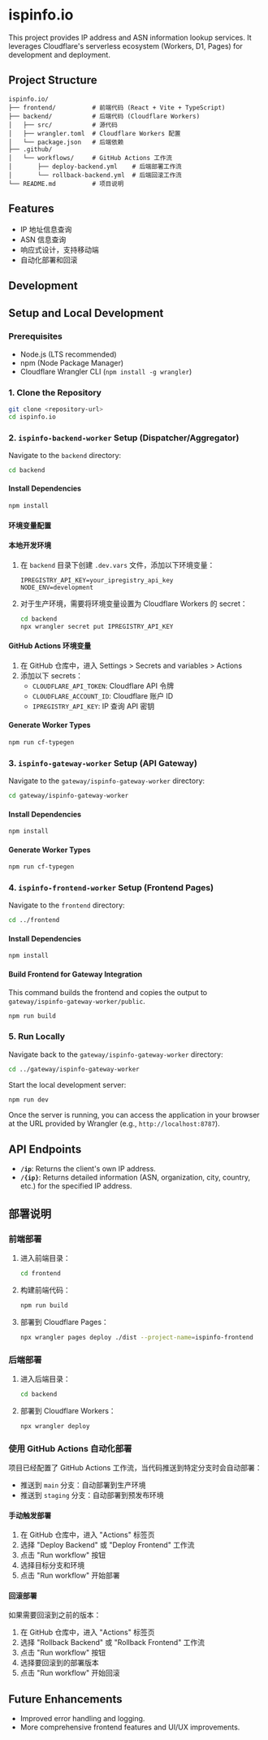 # ispinfo.io

This project provides IP address and ASN information lookup services. It leverages Cloudflare's serverless ecosystem (Workers, D1, Pages) for development and deployment.

## Project Structure

```
ispinfo.io/
├── frontend/          # 前端代码 (React + Vite + TypeScript)
├── backend/           # 后端代码 (Cloudflare Workers)
│   ├── src/           # 源代码
│   ├── wrangler.toml  # Cloudflare Workers 配置
│   └── package.json   # 后端依赖
├── .github/
│   └── workflows/     # GitHub Actions 工作流
│       ├── deploy-backend.yml    # 后端部署工作流
│       └── rollback-backend.yml  # 后端回滚工作流
└── README.md          # 项目说明
```

## Features

- IP 地址信息查询
- ASN 信息查询
- 响应式设计，支持移动端
- 自动化部署和回滚

## Development

## Setup and Local Development

### Prerequisites

*   Node.js (LTS recommended)
*   npm (Node Package Manager)
*   Cloudflare Wrangler CLI (`npm install -g wrangler`)

### 1. Clone the Repository

```bash
git clone <repository-url>
cd ispinfo.io
```

### 2. `ispinfo-backend-worker` Setup (Dispatcher/Aggregator)

Navigate to the `backend` directory:

```bash
cd backend
```

#### Install Dependencies

```bash
npm install
```

#### 环境变量配置

#### 本地开发环境

1. 在 `backend` 目录下创建 `.dev.vars` 文件，添加以下环境变量：
   ```
   IPREGISTRY_API_KEY=your_ipregistry_api_key
   NODE_ENV=development
   ```

2. 对于生产环境，需要将环境变量设置为 Cloudflare Workers 的 secret：
   ```bash
   cd backend
   npx wrangler secret put IPREGISTRY_API_KEY
   ```

#### GitHub Actions 环境变量

1. 在 GitHub 仓库中，进入 Settings > Secrets and variables > Actions
2. 添加以下 secrets：
   - `CLOUDFLARE_API_TOKEN`: Cloudflare API 令牌
   - `CLOUDFLARE_ACCOUNT_ID`: Cloudflare 账户 ID
   - `IPREGISTRY_API_KEY`: IP 查询 API 密钥

#### Generate Worker Types

```bash
npm run cf-typegen
```

### 3. `ispinfo-gateway-worker` Setup (API Gateway)

Navigate to the `gateway/ispinfo-gateway-worker` directory:

```bash
cd gateway/ispinfo-gateway-worker
```

#### Install Dependencies

```bash
npm install
```

#### Generate Worker Types

```bash
npm run cf-typegen
```

### 4. `ispinfo-frontend-worker` Setup (Frontend Pages)

Navigate to the `frontend` directory:

```bash
cd ../frontend
```

#### Install Dependencies

```bash
npm install
```

#### Build Frontend for Gateway Integration

This command builds the frontend and copies the output to `gateway/ispinfo-gateway-worker/public`.

```bash
npm run build
```

### 5. Run Locally

Navigate back to the `gateway/ispinfo-gateway-worker` directory:

```bash
cd ../gateway/ispinfo-gateway-worker
```

Start the local development server:

```bash
npm run dev
```

Once the server is running, you can access the application in your browser at the URL provided by Wrangler (e.g., `http://localhost:8787`).

## API Endpoints

*   **`/ip`**: Returns the client's own IP address.
*   **`/{ip}`**: Returns detailed information (ASN, organization, city, country, etc.) for the specified IP address.

## 部署说明

### 前端部署

1. 进入前端目录：
   ```bash
   cd frontend
   ```

2. 构建前端代码：
   ```bash
   npm run build
   ```

3. 部署到 Cloudflare Pages：
   ```bash
   npx wrangler pages deploy ./dist --project-name=ispinfo-frontend
   ```

### 后端部署

1. 进入后端目录：
   ```bash
   cd backend
   ```

2. 部署到 Cloudflare Workers：
   ```bash
   npx wrangler deploy
   ```

### 使用 GitHub Actions 自动化部署

项目已经配置了 GitHub Actions 工作流，当代码推送到特定分支时会自动部署：

- 推送到 `main` 分支：自动部署到生产环境
- 推送到 `staging` 分支：自动部署到预发布环境

#### 手动触发部署

1. 在 GitHub 仓库中，进入 "Actions" 标签页
2. 选择 "Deploy Backend" 或 "Deploy Frontend" 工作流
3. 点击 "Run workflow" 按钮
4. 选择目标分支和环境
5. 点击 "Run workflow" 开始部署

#### 回滚部署

如果需要回滚到之前的版本：

1. 在 GitHub 仓库中，进入 "Actions" 标签页
2. 选择 "Rollback Backend" 或 "Rollback Frontend" 工作流
3. 点击 "Run workflow" 按钮
4. 选择要回滚到的部署版本
5. 点击 "Run workflow" 开始回滚

## Future Enhancements

*   Improved error handling and logging.
*   More comprehensive frontend features and UI/UX improvements.
